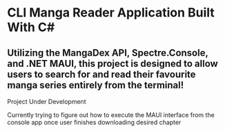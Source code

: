# CLI Manga Reader Application Built With C# 

## Utilizing the MangaDex API, Spectre.Console, and .NET MAUI, this project is designed to allow users to search for and read their favourite manga series entirely from the terminal!

 Project Under Development

 Currently trying to figure out how to execute the MAUI interface from the console app once user finishes downloading desired chapter
